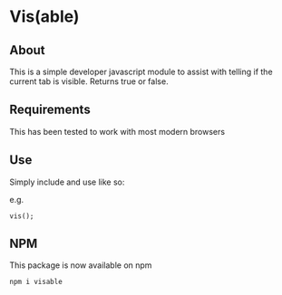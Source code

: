 # Vis(able)

## About

This is a simple developer javascript module to assist with telling if the current tab is visible. Returns true or false.

## Requirements

This has been tested to work with most modern browsers

## Use

Simply include and use like so:

e.g.

```
vis();
```
## NPM
This package is now available on npm
```
npm i visable
```
